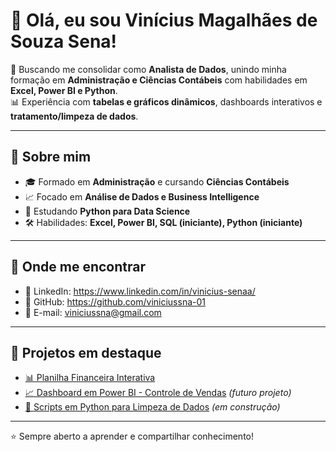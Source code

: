 # 👋 Olá, eu sou Vinícius Magalhães de Souza Sena!

🎯 Buscando me consolidar como **Analista de Dados**, unindo minha formação em **Administração e Ciências Contábeis** com habilidades em **Excel, Power BI e Python**.  
📊 Experiência com **tabelas e gráficos dinâmicos**, dashboards interativos e **tratamento/limpeza de dados**.

---

## 🚀 Sobre mim
- 🎓 Formado em **Administração** e cursando **Ciências Contábeis**
- 📈 Focado em **Análise de Dados e Business Intelligence**
- 🐍 Estudando **Python para Data Science**
- 🛠️ Habilidades: **Excel, Power BI, SQL (iniciante), Python (iniciante)**

---

## 🔗 Onde me encontrar
- 💼 LinkedIn: https://www.linkedin.com/in/vinicius-senaa/
- 📂 GitHub: https://github.com/viniciussna-01
- 📧 E-mail: viniciussna@gmail.com

---

## 📌 Projetos em destaque
- [📊 Planilha Financeira Interativa](https://github.com/viniciussna-01/data-analytics-excel-financeiro)
- [📈 Dashboard em Power BI - Controle de Vendas](https://github.com/<SEU_USUARIO_GITHUB>/powerbi-vendas) *(futuro projeto)*
- [🐍 Scripts em Python para Limpeza de Dados](https://github.com/<SEU_USUARIO_GITHUB>/python-data-cleaning) *(em construção)*

---

⭐ Sempre aberto a aprender e compartilhar conhecimento!

